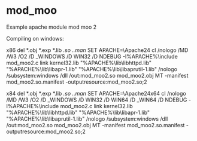 mod_moo
================================

Example apache module mod moo 2

Compiling on windows:

x86
	del *.obj *.exp *.lib *.so *.*.man*
	SET APACHE=\Apache24
	cl /nologo /MD /W3 /O2 /D _WINDOWS /D WIN32 /D NDEBUG -I%APACHE%\include mod_moo2.c
	link kernel32.lib "%APACHE%\lib\libhttpd.lib" "%APACHE%\lib\libapr-1.lib" "%APACHE%\lib\libaprutil-1.lib" /nologo /subsystem:windows /dll /out:mod_moo2.so mod_moo2.obj
	MT -manifest mod_moo2.so.manifest  -outputresource:mod_moo2.so;2

x84
	del *.obj *.exp *.lib *.so *.*.man*
	SET APACHE=\Apache24x64
	cl /nologo /MD /W3 /O2 /D _WINDOWS /D WIN32 /D WIN64 /D _WIN64 /D NDEBUG -I%APACHE%\include mod_moo2.c
	link kernel32.lib "%APACHE%\lib\libhttpd.lib" "%APACHE%\lib\libapr-1.lib" "%APACHE%\lib\libaprutil-1.lib" /nologo /subsystem:windows /dll /out:mod_moo2.so mod_moo2.obj
	MT -manifest mod_moo2.so.manifest  -outputresource:mod_moo2.so;2